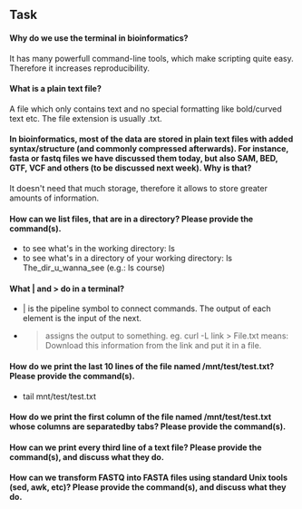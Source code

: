 ## Task

#### Why do we use the terminal in bioinformatics?
It has many powerfull command-line tools, which make scripting quite easy. Therefore it increases reproducibility.

#### What is a plain text file?
A file which only contains text and no special formatting like bold/curved text etc. The file extension is usually .txt.

#### In bioinformatics, most of the data are stored in plain text files with added syntax/structure (and commonly compressed afterwards). For instance, fasta or fastq files we have discussed them today, but also SAM, BED, GTF, VCF and others (to be discussed next week). Why is that?
It doesn't need that much storage, therefore it allows to store greater amounts of information.

#### How can we list files, that are in a directory? Please provide the command(s).
* to see what's in the working directory: ls
* to see what's in a directory of your working directory: ls The_dir_u_wanna_see  (e.g.: ls course)

#### What | and > do in a terminal?
* | is the pipeline symbol to connect commands. The output of each element is the input of the next.
* > assigns the output to something. eg. curl -L link > File.txt means: Download this information from the link and put it in a file.

#### How do we print the last 10 lines of the file named /mnt/test/test.txt? Please provide the command(s).
* tail mnt/test/test.txt

#### How do we print the first column of the file named /mnt/test/test.txt whose columns are separatedby tabs? Please provide the command(s).


#### How can we print every third line of a text file? Please provide the command(s), and discuss what they do.


#### How can we transform FASTQ into FASTA files using standard Unix tools (sed, awk, etc)? Please provide the command(s), and discuss what they do.

